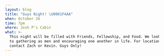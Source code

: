 ```yaml
---
layout: blog
title: "Guys Night! \U0001F4AA"
when: October 26
time: 7pm
where: Josh P’s Cabin
what: >-
  This night will be filled with Friends, Fellowship, and Food. We look forward
  to gathering as men and encouraging one another in life. For location details
  contact Zach or Kevin. Guys Only!
---
```


